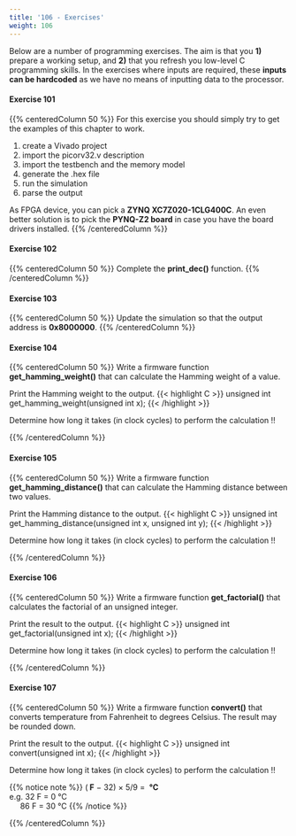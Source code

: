 ```yaml
---
title: '106 - Exercises'
weight: 106
---
```


Below are a number of programming exercises. The aim is that you **1)** prepare a working setup, and **2)** that you refresh you low-level C programming skills. In the exercises where inputs are required, these **inputs can be hardcoded** as we have no means of inputting data to the processor.

#### Exercise 101
{{% centeredColumn 50 %}}
For this exercise you should simply try to get the examples of this chapter to work.
<ol>
    <li>create a Vivado project</li>
    <li>import the picorv32.v description </li>
    <li>import the testbench and the memory model</li>
    <li>generate the .hex file</li>
    <li>run the simulation</li>
    <li>parse the output</li>
</ol>
As FPGA device, you can pick a <b>ZYNQ XC7Z020-1CLG400C</b>. An even better solution is to pick the <b>PYNQ-Z2 board</b> in case you have the board drivers installed.
{{% /centeredColumn %}}

#### Exercise 102
{{% centeredColumn 50 %}}
Complete the <b>print_dec()</b> function.
{{% /centeredColumn %}}

#### Exercise 103

{{% centeredColumn 50 %}}
Update the simulation so that the output address is <b>0x8000000</b>.
{{% /centeredColumn %}}

#### Exercise 104

{{% centeredColumn 50 %}}
Write a firmware function <b>get_hamming_weight()</b> that can calculate the Hamming weight of a value. 

Print the Hamming weight to the output.
{{< highlight C >}}
unsigned int get_hamming_weight(unsigned int x);
{{< /highlight >}}

Determine how long it takes (in clock cycles) to perform the calculation !!

{{% /centeredColumn %}}


#### Exercise 105

{{% centeredColumn 50 %}}
Write a firmware function <b>get_hamming_distance()</b> that can calculate the Hamming distance between two values.

Print the Hamming distance to the output.
{{< highlight C >}}
unsigned int get_hamming_distance(unsigned int x, unsigned int y);
{{< /highlight >}}

Determine how long it takes (in clock cycles) to perform the calculation !!

{{% /centeredColumn %}}

#### Exercise 106

{{% centeredColumn 50 %}}
Write a firmware function <b>get_factorial()</b> that calculates the factorial of an unsigned integer.

Print the result to the output.
{{< highlight C >}}
unsigned int get_factorial(unsigned int x);
{{< /highlight >}}

Determine how long it takes (in clock cycles) to perform the calculation !!

{{% /centeredColumn %}}

#### Exercise 107

{{% centeredColumn 50 %}}
Write a firmware function <b>convert()</b> that converts temperature from Fahrenheit to degrees Celsius. The result may be rounded down.

Print the result to the output.
{{< highlight C >}}
unsigned int convert(unsigned int x);
{{< /highlight >}}

Determine how long it takes (in clock cycles) to perform the calculation !!

{{% notice note %}}
(<b>&nbsp;F</b> − 32) × 5/9 = &nbsp;<b>°C</b>
<br/>e.g. 32&nbsp;F&nbsp;=&nbsp;0&nbsp;°C
<br/>&nbsp;&nbsp;&nbsp;&nbsp;&nbsp;86&nbsp;F&nbsp;=&nbsp;30&nbsp;°C
{{% /notice %}}

{{% /centeredColumn %}}
